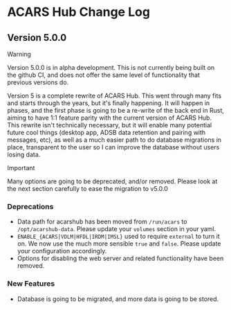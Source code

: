 # ACARS Hub Change Log

## Version 5.0.0

> [!WARNING]
> Version 5.0.0 is in alpha development. This is not currently being built on the github CI, and does not offer the same level of functionality that previous versions do.

Version 5 is a complete rewrite of ACARS Hub. This went through many fits and starts through the years, but it's finally happening. It will happen in phases, and the first phase is going to be a re-write of the back end in Rust, aiming to have 1:1 feature parity with the current version of ACARS Hub. This rewrite isn't technically necessary, but it will enable many potential future cool things (desktop app, ADSB data retention and pairing with messages, etc), as well as a much easier path to do database migrations in place, transparent to the user so I can improve the database without users losing data.

> [!IMPORTANT]
> Many options are going to be deprecated, and/or removed. Please look at the next section carefully to ease the migration to v5.0.0

### Deprecations

- Data path for acarshub has been moved from `/run/acars` to `/opt/acarshub-data`. Please update your `volumes` section in your yaml.
- `ENABLE_{ACARS|VDLM|HFDL|IRDM|IMSL}` used to require `external` to turn it on. We now use the much more sensible `true` and `false`. Please update your configuration accordingly.
- Options for disabling the web server and related functionality have been removed.

### New Features

- Database is going to be migrated, and more data is going to be stored.
